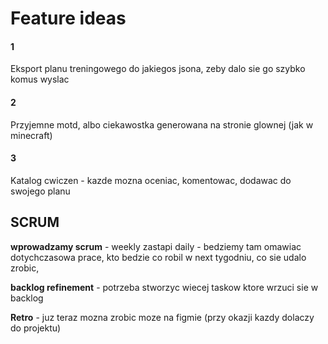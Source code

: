 # Feature ideas


#### 1
Eksport planu treningowego do jakiegos jsona, zeby dalo sie go szybko komus wyslac

#### 2 
Przyjemne motd, albo ciekawostka generowana na stronie glownej (jak w minecraft)

#### 3
Katalog cwiczen - kazde mozna oceniac, komentowac, dodawac do swojego planu


## SCRUM
**wprowadzamy scrum** - weekly zastapi daily - bedziemy tam omawiac dotychczasowa prace, kto bedzie co robil w next tygodniu, co sie udalo zrobic,

**backlog refinement** - potrzeba stworzyc wiecej taskow ktore wrzuci sie w backlog

**Retro** - juz teraz mozna zrobic moze na figmie (przy okazji kazdy dolaczy do projektu)